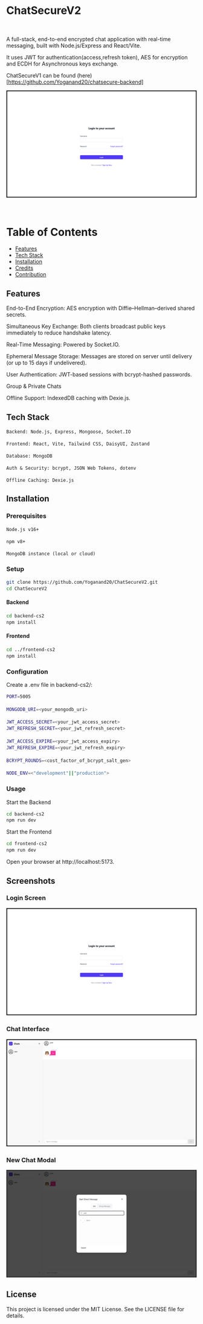 # ChatSecureV2
<br />

A full-stack, end-to-end encrypted chat application with real-time messaging, built with Node.js/Express and React/Vite.

It uses JWT for authentication(access,refresh token), AES for encryption and ECDH for Asynchronous keys exchange. 

ChatSecureV1 can be found (here)[https://github.com/Yoganand20/chatsecure-backend]

<img src="screenshots/login.png" width="700" />

&nbsp;
<br />
# Table of Contents
  - [Features](#features)
  - [Tech Stack](#tech-stack)
  - [Installation](#installation)
  - [Credits](#credits)
  - [Contribution](#contribution)


## Features

  End-to-End Encryption: AES encryption with Diffie–Hellman–derived shared secrets.

  Simultaneous Key Exchange: Both clients broadcast public keys immediately to reduce handshake latency.

  Real-Time Messaging: Powered by Socket.IO.

  Ephemeral Message Storage: Messages are stored on server until delivery (or up to 15 days if undelivered).

  User Authentication: JWT-based sessions with bcrypt-hashed passwords.

  Group & Private Chats

  Offline Support: IndexedDB caching with Dexie.js.

## Tech Stack

    Backend: Node.js, Express, Mongoose, Socket.IO

    Frontend: React, Vite, Tailwind CSS, DaisyUI, Zustand

    Database: MongoDB

    Auth & Security: bcrypt, JSON Web Tokens, dotenv

    Offline Caching: Dexie.js

## Installation
### Prerequisites

    Node.js v16+

    npm v8+

    MongoDB instance (local or cloud)

### Setup
 ```sh
git clone https://github.com/Yoganand20/ChatSecureV2.git
cd ChatSecureV2
 ```

#### Backend
 ```sh
cd backend-cs2
npm install
 ```

#### Frontend
 ```sh
cd ../frontend-cs2
npm install
 ```

### Configuration

Create a .env file in backend-cs2/:

 ```sh
PORT=5005

MONGODB_URI=<your_mongodb_uri>

JWT_ACCESS_SECRET=<your_jwt_access_secret>
JWT_REFRESH_SECRET=<your_jwt_refresh_secret>

JWT_ACCESS_EXPIRE=<your_jwt_access_expiry>
JWT_REFRESH_EXPIRE=<your_jwt_refresh_expiry>

BCRYPT_ROUNDS=<cost_factor_of_bcrypt_salt_gen>

NODE_ENV=<"development"||"production">
 ```

### Usage

Start the Backend
 ```sh
cd backend-cs2
npm run dev
 ```

Start the Frontend
 ```sh
cd frontend-cs2
npm run dev
 ```

Open your browser at http://localhost:5173.

## Screenshots

### Login Screen
<img src="screenshots/login.png"/>


### Chat Interface
<img src="screenshots/chat_home.png"/>


### New Chat Modal
<img src="screenshots/new_chat_modal.png"/>


## License

This project is licensed under the MIT License. See the LICENSE file for details.